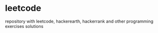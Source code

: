 # leetcode
repository with leetcode, hackerearth, hackerrank and other programming exercises solutions
